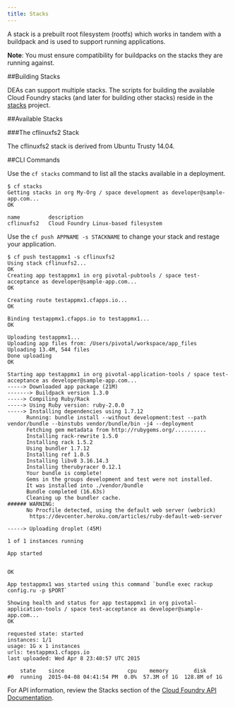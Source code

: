 ```yaml
---
title: Stacks
---
```


A stack is a prebuilt root filesystem (rootfs) which works in tandem with a buildpack and is used to support running applications.

<p class="note"><strong>Note</strong>: You must ensure compatibility for buildpacks on the stacks they are running against.</p>

##Building Stacks

DEAs can support multiple stacks. The scripts for building the available Cloud Foundry stacks (and later for building other stacks) reside in the [stacks](http://github.com/cloudfoundry/stacks) project.

##Available Stacks

###The cflinuxfs2 Stack

The cflinuxfs2 stack is derived from Ubuntu Trusty 14.04.

##CLI Commands

Use the `cf stacks` command to list all the stacks available in a deployment.

```
$ cf stacks
Getting stacks in org My-Org / space development as developer@sample-app.com...
OK

name         description
cflinuxfs2   Cloud Foundry Linux-based filesystem
```

Use the `cf push APPNAME -s STACKNAME` to change your stack and restage your application.

```
$ cf push testappmx1 -s cflinuxfs2
Using stack cflinuxfs2...
OK
Creating app testappmx1 in org pivotal-pubtools / space test-acceptance as developer@sample-app.com...
OK

Creating route testappmx1.cfapps.io...
OK

Binding testappmx1.cfapps.io to testappmx1...
OK

Uploading testappmx1...
Uploading app files from: /Users/pivotal/workspace/app_files
Uploading 13.4M, 544 files
Done uploading
OK

Starting app testappmx1 in org pivotal-application-tools / space test-acceptance as developer@sample-app.com...
-----> Downloaded app package (21M)
-------> Buildpack version 1.3.0
-----> Compiling Ruby/Rack
-----> Using Ruby version: ruby-2.0.0
-----> Installing dependencies using 1.7.12
      Running: bundle install --without development:test --path vendor/bundle --binstubs vendor/bundle/bin -j4 --deployment
      Fetching gem metadata from http://rubygems.org/..........
      Installing rack-rewrite 1.5.0
      Installing rack 1.5.2
      Using bundler 1.7.12
      Installing ref 1.0.5
      Installing libv8 3.16.14.3
      Installing therubyracer 0.12.1
      Your bundle is complete!
      Gems in the groups development and test were not installed.
      It was installed into ./vendor/bundle
      Bundle completed (16.63s)
      Cleaning up the bundler cache.
###### WARNING:
      No Procfile detected, using the default web server (webrick)
       https://devcenter.heroku.com/articles/ruby-default-web-server

-----> Uploading droplet (45M)

1 of 1 instances running

App started


OK

App testappmx1 was started using this command `bundle exec rackup config.ru -p $PORT`

Showing health and status for app testappmx1 in org pivotal-application-tools / space test-acceptance as developer@sample-app.com...
OK

requested state: started
instances: 1/1
usage: 1G x 1 instances
urls: testappmx1.cfapps.io
last uploaded: Wed Apr 8 23:40:57 UTC 2015

    state    since                    cpu    memory        disk
#0  running  2015-04-08 04:41:54 PM  0.0%  57.3M of 1G  128.8M of 1G
```

For API information, review the Stacks section of the [Cloud Foundry API Documentation](http://apidocs.cloudfoundry.org).
